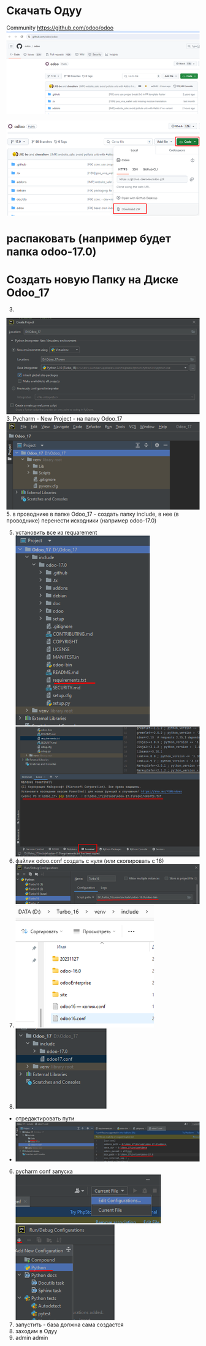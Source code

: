 Скачать Одуу
===========================

Community
https://github.com/odoo/odoo
![img.png](img.png)

![img_1.png](img_1.png)

распаковать (например будет папка odoo-17.0)
===========================

Создать новую Папку на Диске Odoo_17
===========================
3. 
![img_2.png](img_2.png)
3. Pycharm - New Project - на папку Odoo_17
![img_3.png](img_3.png)
5. в проводнике в папке Odoo_17 - создать папку include, в нее (в проводнике) перенести исходники (например odoo-17.0) 

5. установить все из requarement
![img_4.png](img_4.png)
![img_5.png](img_5.png)
5. файлик odoo.conf
создать с нуля (или скопировать с 16)
![img_6.png](img_6.png)
6. ![img_7.png](img_7.png)
7. ![img_8.png](img_8.png)
- отредактировать пути 
- ![img_9.png](img_9.png)
6. pycharm conf запуска
![img_10.png](img_10.png)
![img_11.png](img_11.png)
7. запустить - база должна сама создастся
8. заходим в Одуу
8. admin admin